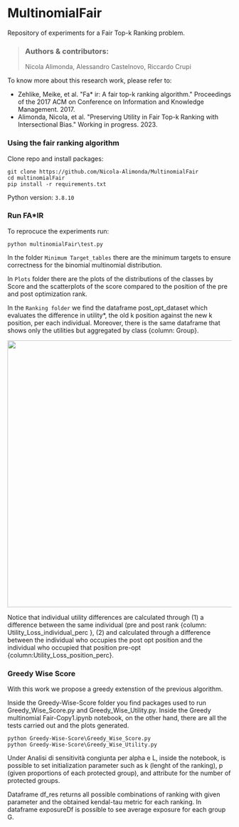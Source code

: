 # MultinomialFair
Repository of experiments for a Fair Top-k Ranking problem.

> ### Authors & contributors:
> Nicola Alimonda, Alessandro Castelnovo, Riccardo Crupi

To know more about this research work, please refer to:

- Zehlike, Meike, et al. "Fa* ir: A fair top-k ranking algorithm." Proceedings of the 2017 ACM on Conference on Information and Knowledge Management. 2017.
- Alimonda, Nicola, et al. "Preserving Utility in Fair Top-k Ranking with Intersectional Bias." Working in progress. 2023.


### Using the fair ranking algorithm
Clone repo and install packages:
```
git clone https://github.com/Nicola-Alimonda/MultinomialFair
cd multinomialFair
pip install -r requirements.txt
```

Python version: `3.8.10`

### Run FA*IR

To reprocuce the experiments run:
```
python multinomialFair\test.py
```
In the folder `Minimum Target_tables` there are the minimum targets to ensure correctness for the binomial multinomial distribution.

In `Plots` folder there are the plots of the distributions of the classes by Score and the scatterplots of the score compared to the position of the pre and post optimization rank.

In the `Ranking folder` we find the dataframe post_opt_dataset which evaluates the difference in utility*, the old k position against the new k position, per each individual. Moreover, there is the same dataframe that shows only the utilities but aggregated by class {column: Group}.

<img src="https://user-images.githubusercontent.com/92302358/220327881-52c5acc0-0a92-418d-a3e8-d26b921c8839.png" width="600" height="600">

Notice that individual utility differences are calculated through (1) a difference between the same individual (pre and post rank {column: Utility_Loss_individual_perc },
(2) and calculated through a difference between the individual who occupies the post opt position and the individual who occupied that position pre-opt {column:Utility_Loss_position_perc}.


### Greedy Wise Score
With this work we propose a greedy extenstion of the previous algorithm.

Inside the Greedy-Wise-Score folder you find packages used to run Greedy_Wise_Score.py and Greedy_Wise_Utility.py. Inside the Greedy multinomial Fair-Copy1.ipynb notebook, on the other hand, there are all the tests carried out and the plots generated.

```
python Greedy-Wise-Score\Greedy_Wise_Score.py 
python Greedy-Wise-Score\Greedy_Wise_Utility.py
```

Under Analisi di sensitività congiunta per alpha e L, inside the notebook, is possible to set initialization parameter such as k (lenght of the ranking), p (given proportions of each protected group), and attribute for the number of protected groups.

Dataframe df_res returns all possible combinations of ranking with given parameter and the obtained kendal-tau metric for each ranking.
In dataframe exposureDf is possible to see average exposure for each group G. 
